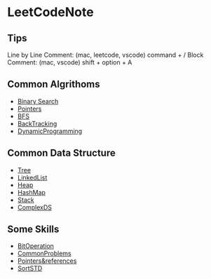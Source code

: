 # LeetCodeNote
## Tips
Line by Line Comment: (mac, leetcode, vscode) command + /
Block Comment: (mac, vscode) shift + option + A

## Common Algrithoms
- [Binary Search](/CommonAlgrithom/BinarySearch.md)
- [Pointers](/CommonAlgrithom/Pointers.md)
- [BFS](/CommonAlgrithom/BFS.md)
- [BackTracking](/CommonAlgrithom/Backtracking.md)
- [DynamicProgramming](/CommonAlgrithom/DynamicProgramming.md)

## Common Data Structure
- [Tree](CommonDataStructure/Tree.md)
- [LinkedList](CommonDataStructure/LinkedList.md)
- [Heap](CommonDataStructure/Heap.md)
- [HashMap](CommonDataStructure/HashMap.md)
- [Stack](CommonDataStructure/Stack.md)
- [ComplexDS](CommonDataStructure/ComplexDS.md)

## Some Skills
- [BitOperation](/Skills/BitOperation.md)
- [CommonProblems](/Skills/CommonProblems.md)
- [Pointers&references](/Skills/Pointers&references.md)
- [SortSTD](/Skills/SortSTD.md)
